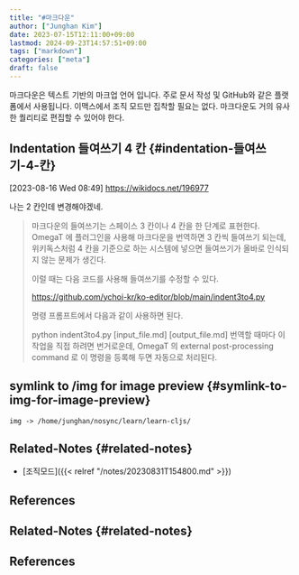 ```yaml
---
title: "#마크다운"
author: ["Junghan Kim"]
date: 2023-07-15T12:11:00+09:00
lastmod: 2024-09-23T14:57:51+09:00
tags: ["markdown"]
categories: ["meta"]
draft: false
---
```


마크다운은 텍스트 기반의 마크업 언어 입니다. 주로 문서 작성 및 GitHub와 같은 플랫폼에서 사용됩니다. 이맥스에서 조직 모드만 집착할 필요는 없다. 마크다운도 거의 유사한 퀄리티로 편집할 수 있어야 한다.

<!--more-->


## Indentation 들여쓰기 4 칸 {#indentation-들여쓰기-4-칸}

<span class="timestamp-wrapper"><span class="timestamp">[2023-08-16 Wed 08:49]</span></span> <https://wikidocs.net/196977>

나는 2 칸인데 변경해야겠네.

> 마크다운의 들여쓰기는 스페이스 3 칸이나 4 칸을 한 단계로 표현한다. OmegaT 에 플러그인을 사용해 마크다운을 번역하면 3 칸씩 들여쓰기 되는데, 위키독스처럼 4 칸을 기준으로 하는 시스템에 넣으면 들여쓰기가 올바로 인식되지 않는 문제가 생긴다.
>
> 이럴 때는 다음 코드를 사용해 들여쓰기를 수정할 수 있다.
>
> <https://github.com/ychoi-kr/ko-editor/blob/main/indent3to4.py>
>
> 명령 프롬프트에서 다음과 같이 사용하면 된다.
>
> python indent3to4.py [input_file.md] [output_file.md] 번역할 때마다 이 작업을 직접 하려면 번거로운데, OmegaT 의 external post-processing command 로 이 명령을 등록해 두면 자동으로 처리된다.


## symlink to /img for image preview {#symlink-to-img-for-image-preview}



```text
img -> /home/junghan/nosync/learn/learn-cljs/
```


## Related-Notes {#related-notes}

-   [조직모드]({{< relref "/notes/20230831T154800.md" >}})

## References

<style>.csl-entry{text-indent: -1.5em; margin-left: 1.5em;}</style><div class="csl-bib-body">
</div>


## Related-Notes {#related-notes}

## References

<style>.csl-entry{text-indent: -1.5em; margin-left: 1.5em;}</style><div class="csl-bib-body">
</div>
